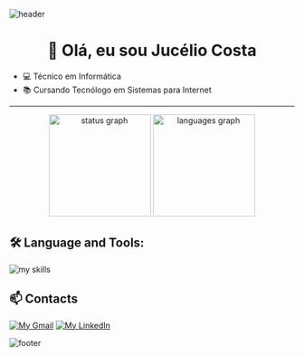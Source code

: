 ![header](https://capsule-render.vercel.app/api?type=Waving&color=1d50ee&fontColor=1d5eee&height=80&section=header&animation=fadeIn)

<h1 align="center">👋 Olá, eu sou Jucélio Costa</h1>

- 💻 Técnico em Informática
- 📚 Cursando Tecnólogo em Sistemas para Internet

---

<div align="center">
    <img height="180" src="https://github-readme-stats.vercel.app/api?username=juceliocosta&count_private=true&include_all_commits=true&show_icons=true&theme=tokyonight&hide_rank=true" alt="status graph"/>
    <img  height="180" src="https://github-readme-stats.vercel.app/api/top-langs?username=juceliocosta&theme=tokyonight&layout=compact&card_width=314" alt="languages graph"  />
</div>

## 🛠️ Language and Tools:

![my skills](https://skillicons.dev/icons?i=html,css,bootstrap,js,nodejs,express,postgres,prisma,git,py)

## 📫 Contacts

[![My Gmail](https://img.shields.io/badge/Gmail-D14836?style=for-the-badge&logo=gmail&logoColor=white)](mailto:juceliojdc@gmail.com)
[![My LinkedIn](https://img.shields.io/badge/-LinkedIn-%230077B5?style=for-the-badge&logo=linkedin&logoColor=white)](www.linkedin.com/in/jucelio-costa)

![footer](https://capsule-render.vercel.app/api?type=Waving&color=1d50ee&fontColor=1d50ee&height=80&section=footer&animation=fadeIn)
